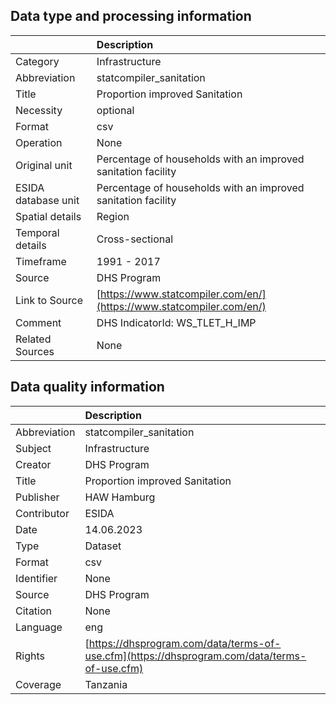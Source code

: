 ## Data type and processing information 

|                     | Description                                                          |
|:--------------------|:---------------------------------------------------------------------|
| Category            | Infrastructure                                                       |
| Abbreviation        | statcompiler_sanitation                                              |
| Title               | Proportion improved Sanitation                                       |
| Necessity           | optional                                                             |
| Format              | csv                                                                  |
| Operation           | None                                                                 |
| Original unit       | Percentage of households with an improved sanitation facility        |
| ESIDA database unit | Percentage of households with an improved sanitation facility        |
| Spatial details     | Region                                                               |
| Temporal details    | Cross-sectional                                                      |
| Timeframe           | 1991 - 2017                                                          |
| Source              | DHS Program                                                          |
| Link to Source      | [https://www.statcompiler.com/en/](https://www.statcompiler.com/en/) |
| Comment             | DHS IndicatorId: WS_TLET_H_IMP                                       |
| Related Sources     | None                                                                 |

## Data quality information 

|              | Description                                                                                  |
|:-------------|:---------------------------------------------------------------------------------------------|
| Abbreviation | statcompiler_sanitation                                                                      |
| Subject      | Infrastructure                                                                               |
| Creator      | DHS Program                                                                                  |
| Title        | Proportion improved Sanitation                                                               |
| Publisher    | HAW Hamburg                                                                                  |
| Contributor  | ESIDA                                                                                        |
| Date         | 14.06.2023                                                                                   |
| Type         | Dataset                                                                                      |
| Format       | csv                                                                                          |
| Identifier   | None                                                                                         |
| Source       | DHS Program                                                                                  |
| Citation     | None                                                                                         |
| Language     | eng                                                                                          |
| Rights       | [https://dhsprogram.com/data/terms-of-use.cfm](https://dhsprogram.com/data/terms-of-use.cfm) |
| Coverage     | Tanzania                                                                                     |